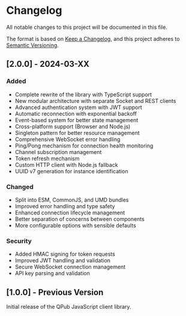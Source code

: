 # Changelog

All notable changes to this project will be documented in this file.

The format is based on [Keep a Changelog](https://keepachangelog.com/en/1.0.0/),
and this project adheres to [Semantic Versioning](https://semver.org/spec/v2.0.0.html).

## [2.0.0] - 2024-03-XX

### Added

-   Complete rewrite of the library with TypeScript support
-   New modular architecture with separate Socket and REST clients
-   Advanced authentication system with JWT support
-   Automatic reconnection with exponential backoff
-   Event-based system for better state management
-   Cross-platform support (Browser and Node.js)
-   Singleton pattern for better resource management
-   Comprehensive WebSocket error handling
-   Ping/Pong mechanism for connection health monitoring
-   Channel subscription management
-   Token refresh mechanism
-   Custom HTTP client with Node.js fallback
-   UUID v7 generation for instance identification

### Changed

-   Split into ESM, CommonJS, and UMD bundles
-   Improved error handling and type safety
-   Enhanced connection lifecycle management
-   Better separation of concerns between components
-   More configurable options with sensible defaults

### Security

-   Added HMAC signing for token requests
-   Improved JWT handling and validation
-   Secure WebSocket connection management
-   API key parsing and validation

## [1.0.0] - Previous Version

Initial release of the QPub JavaScript client library.

[v2.0.0]: https://github.com/qpubio/qpub-backend/compare/v1.0.0...v2.0.0
[v1.0.0]: https://github.com/qpubio/qpub-backend/releases/tag/v1.0.0
